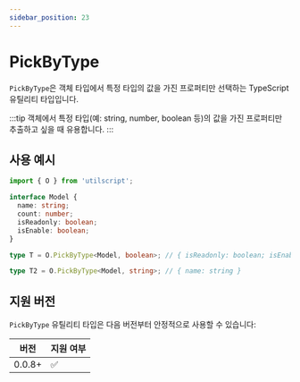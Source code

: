 ```yaml
---
sidebar_position: 23
---
```


# PickByType

`PickByType`은 객체 타입에서 특정 타입의 값을 가진 프로퍼티만 선택하는 TypeScript 유틸리티 타입입니다.

:::tip
객체에서 특정 타입(예: string, number, boolean 등)의 값을 가진 프로퍼티만 추출하고 싶을 때 유용합니다.
:::

## 사용 예시

```ts
import { O } from 'utilscript';

interface Model {
  name: string;
  count: number;
  isReadonly: boolean;
  isEnable: boolean;
}

type T = O.PickByType<Model, boolean>; // { isReadonly: boolean; isEnable: boolean }

type T2 = O.PickByType<Model, string>; // { name: string }
```

## 지원 버전

`PickByType` 유틸리티 타입은 다음 버전부터 안정적으로 사용할 수 있습니다:

| 버전   | 지원 여부 |
| ------ | --------- |
| 0.0.8+ | ✅        |
